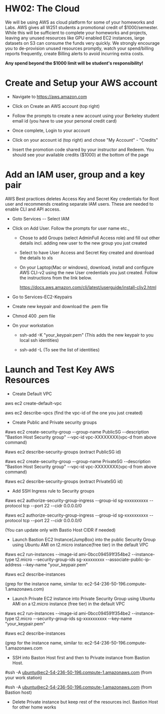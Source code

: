 # HW02: The Cloud

We will be using AWS as cloud platform for some of your homeworks and
Labs. AWS gives all W251 students a promotional credit of
\$1000/semester. While this will be sufficient to complete your
homeworks and projects, leaving any unused resources like GPU enabled
EC2 instances, large datasets on S3 can consume the funds very quickly.
We strongly encourage you to de-provision unused resources promptly,
watch your spend/billing reports frequently, create Billing alerts to
avoid incurring extra costs.

**Any spend beyond the \$1000 limit will be student's responsibility!**

# Create and Setup your AWS account

-   Navigate to https://aws.amazon.com

-   Click on Create an AWS account (top right)

-   Follow the prompts to create a new account using your Berkeley
    student email id (you have to use your personal credit card)

-   Once complete, Login to your account

-   Click on your account id (top right) and chose \"My Account\" -
    \"Credits\"

-   Insert the promotion code shared by your instructor and Redeem. You
    should see your available credits (\$1000) at the bottom of the page

# Add an IAM user, group and a key pair

AWS Best practices deletes Access Key and Secret Key credentials for
Root user and recommends creating separate IAM users. These are needed
to enable CLI and API access.

-   Goto Services -- Select IAM

-   Click on Add User. Follow the prompts for user name etc.,

    -   Chose to add Groups (select AdminFull Access role) and fill out
        other details incl. adding new user to the new group you just
        created

    -   Select to have User Access and Secret Key created and download
        the details to xls

    -   On your Laptop(Mac or windows), download, install and configure
        AWS CLI-v2 using the new User credentials you just created.
        Follow the instructions from the link below.

        <https://docs.aws.amazon.com/cli/latest/userguide/install-cliv2.html>

-   Go to Services-EC2-Keypairs

-   Create new keypair and download the .pem file

-   Chmod 400 .pem file

-   On your workstation

    -   ssh-add -K "your\_keypair.pem" (This adds the new keypair to you
        local ssh identities)

    -   ssh-add -L (To see the list of identities)

# Launch and Test Key AWS Resources

-   Create Default VPC

aws ec2 create-default-vpc

aws ec2 describe-vpcs (find the vpc-id of the one you just created)

-   Create Public and Private security groups

\#aws ec2 create-security-group \--group-name PublicSG \--description
\"Bastion Host Security group\" \--vpc-id vpc-XXXXXXXX(vpc-d from above
command)

\#aws ec2 describe-security-groups (extract PublicSG id)

\#aws ec2 create-security-group \--group-name PrivateSG \--description
\"Bastion Host Security group\" \--vpc-id vpc-XXXXXXXX(vpc-d from above
command)

\#aws ec2 describe-security-groups (extract PrivateSG id)

-   Add SSH Ingress rule to Security groups

\#aws ec2 authorize-security-group-ingress \--group-id sg-xxxxxxxxxx
\--protocol tcp \--port 22 \--cidr 0.0.0.0/0

\#aws ec2 authorize-security-group-ingress \--group-id sg-xxxxxxxxxx
\--protocol tcp \--port 22 \--cidr 0.0.0.0/0

(You can update only with Bastio Host CIDR if needed)

-   Launch Bastion EC2 Instance(JumpBox) into the public Security Group
    using Ubuntu AMI on t2.micro instance(free tier) in the default VPC

\#aws ec2 run-instances \--image-id ami-0bcc094591f354be2
\--instance-type t2.micro \--security-group-ids sg-xxxxxxxxx
\--associate-public-ip-address \--key-name "your\_keypair.pem"

\#aws ec2 describe-instances

(grep for the instance name, similar to:
ec2-54-236-50-196.compute-1.amazonaws.com)

-   Launch Private EC2 instance into Private Security Group using Ubuntu
    AMI on a t2.micro instance (free tier) in the default VPC

\#aws ec2 run-instances \--image-id ami-0bcc094591f354be2
\--instance-type t2.micro \--security-group-ids sg-xxxxxxxxxx
\--key-name "your\_keypair.pem"

\#aws ec2 describe-instances

(grep for the instance name, similar to:
ec2-54-236-50-196.compute-1.amazonaws.com

-   SSH into Baston Host first and then to Private instance from Bastion
    Host.

\#ssh -A <ubuntu@ec2-54-236-50-196.compute-1.amazonaws.com> (from your
work station)

\#ssh -A <ubuntu@ec2-54-236-50-196.compute-1.amazonaws.com> (from
Bastion host)

-   Delete Private instance but keep rest of the resources incl. Bastion
    Host for other home works


